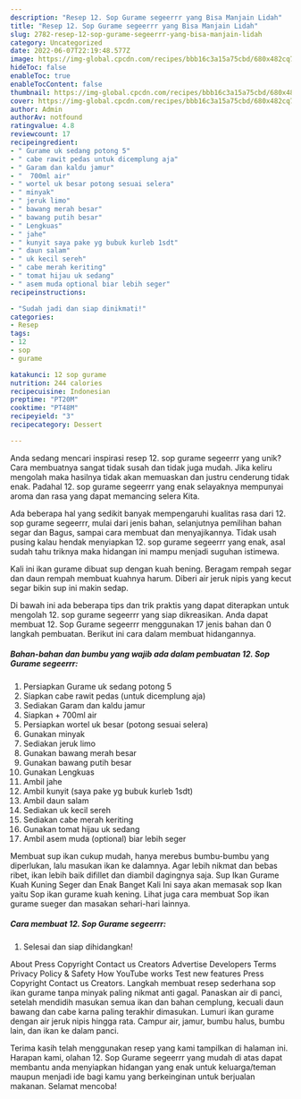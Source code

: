 ```yaml
---
description: "Resep 12. Sop Gurame segeerrr yang Bisa Manjain Lidah"
title: "Resep 12. Sop Gurame segeerrr yang Bisa Manjain Lidah"
slug: 2782-resep-12-sop-gurame-segeerrr-yang-bisa-manjain-lidah
category: Uncategorized
date: 2022-06-07T22:19:48.577Z
image: https://img-global.cpcdn.com/recipes/bbb16c3a15a75cbd/680x482cq70/12-sop-gurame-segeerrr-foto-resep-utama.jpg
hideToc: false
enableToc: true
enableTocContent: false
thumbnail: https://img-global.cpcdn.com/recipes/bbb16c3a15a75cbd/680x482cq70/12-sop-gurame-segeerrr-foto-resep-utama.jpg
cover: https://img-global.cpcdn.com/recipes/bbb16c3a15a75cbd/680x482cq70/12-sop-gurame-segeerrr-foto-resep-utama.jpg
author: Admin
authorAv: notfound
ratingvalue: 4.8
reviewcount: 17
recipeingredient:
- " Gurame uk sedang potong 5"
- " cabe rawit pedas untuk dicemplung aja"
- " Garam dan kaldu jamur"
- "  700ml air"
- " wortel uk besar potong sesuai selera"
- " minyak"
- " jeruk limo"
- " bawang merah besar"
- " bawang putih besar"
- " Lengkuas"
- " jahe"
- " kunyit saya pake yg bubuk kurleb 1sdt"
- " daun salam"
- " uk kecil sereh"
- " cabe merah keriting"
- " tomat hijau uk sedang"
- " asem muda optional biar lebih seger"
recipeinstructions:

- "Sudah jadi dan siap dinikmati!"
categories:
- Resep
tags:
- 12
- sop
- gurame

katakunci: 12 sop gurame 
nutrition: 244 calories
recipecuisine: Indonesian
preptime: "PT20M"
cooktime: "PT48M"
recipeyield: "3"
recipecategory: Dessert

---
```





Anda sedang mencari inspirasi resep 12. sop gurame segeerrr yang unik? Cara membuatnya sangat tidak susah dan tidak juga mudah. Jika keliru mengolah maka hasilnya tidak akan memuaskan dan justru cenderung tidak enak. Padahal 12. sop gurame segeerrr yang enak selayaknya mempunyai aroma dan rasa yang dapat memancing selera Kita.





Ada beberapa hal yang sedikit banyak mempengaruhi kualitas rasa dari 12. sop gurame segeerrr, mulai dari jenis bahan, selanjutnya pemilihan bahan segar dan Bagus, sampai cara membuat dan menyajikannya. Tidak usah pusing kalau hendak menyiapkan 12. sop gurame segeerrr yang enak,      asal sudah tahu triknya maka hidangan ini mampu menjadi suguhan istimewa.














Kali ini ikan gurame dibuat sup dengan kuah bening. Beragam rempah segar dan daun rempah membuat kuahnya harum. Diberi air jeruk nipis yang kecut segar bikin sup ini makin sedap.






Di bawah ini ada beberapa tips dan trik praktis yang dapat diterapkan untuk mengolah 12. sop gurame segeerrr yang siap dikreasikan. Anda dapat membuat 12. Sop Gurame segeerrr menggunakan 17 jenis bahan dan 0 langkah pembuatan. Berikut ini cara dalam membuat hidangannya.

<!--inarticleads1-->

##### Bahan-bahan dan bumbu yang wajib ada dalam pembuatan 12. Sop Gurame segeerrr:

1. Persiapkan  Gurame uk sedang potong 5
1. Siapkan  cabe rawit pedas (untuk dicemplung aja)
1. Sediakan  Garam dan kaldu jamur
1. Siapkan  + 700ml air
1. Persiapkan  wortel uk besar (potong sesuai selera)
1. Gunakan  minyak
1. Sediakan  jeruk limo
1. Gunakan  bawang merah besar
1. Gunakan  bawang putih besar
1. Gunakan  Lengkuas
1. Ambil  jahe
1. Ambil  kunyit (saya pake yg bubuk kurleb 1sdt)
1. Ambil  daun salam
1. Sediakan  uk kecil sereh
1. Sediakan  cabe merah keriting
1. Gunakan  tomat hijau uk sedang
1. Ambil  asem muda (optional) biar lebih seger


Membuat sup ikan cukup mudah, hanya merebus bumbu-bumbu yang diperlukan, lalu masukan ikan ke dalamnya. Agar lebih nikmat dan bebas ribet, ikan lebih baik difillet dan diambil dagingnya saja. Sup Ikan Gurame Kuah Kuning Seger dan Enak Banget Kali Ini saya akan memasak sop Ikan yaitu Sop ikan gurame kuah kening. Lihat juga cara membuat Sop ikan gurame sueger dan masakan sehari-hari lainnya. 

<!--inarticleads2-->

##### Cara membuat 12. Sop Gurame segeerrr:


1. Selesai dan siap dihidangkan!

About Press Copyright Contact us Creators Advertise Developers Terms Privacy Policy &amp; Safety How YouTube works Test new features Press Copyright Contact us Creators. Langkah membuat resep sederhana sop ikan gurame tanpa minyak paling nikmat anti gagal. Panaskan air di panci, setelah mendidih masukan semua ikan dan bahan cemplung, kecuali daun bawang dan cabe karna paling terakhir dimasukan. Lumuri ikan gurame dengan air jeruk nipis hingga rata. Campur air, jamur, bumbu halus, bumbu lain, dan ikan ke dalam panci. 

Terima kasih telah menggunakan resep yang kami tampilkan di halaman ini. Harapan kami, olahan 12. Sop Gurame segeerrr yang mudah di atas dapat membantu anda menyiapkan hidangan yang enak untuk keluarga/teman maupun menjadi ide bagi kamu yang berkeinginan untuk berjualan makanan. Selamat mencoba!
